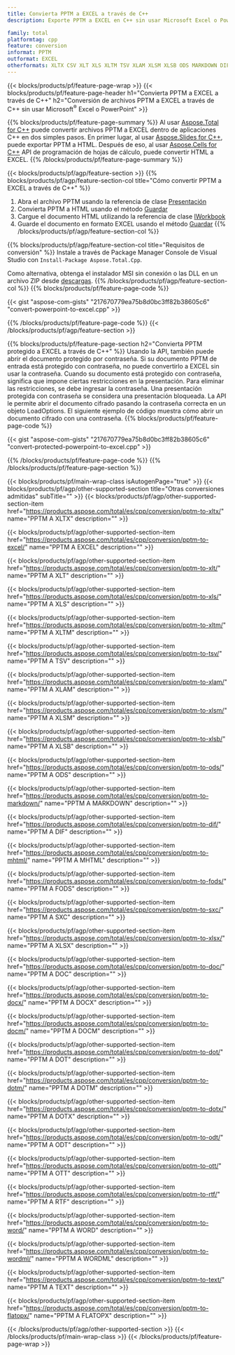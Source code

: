 ```yaml
---
title: Convierta PPTM a EXCEL a través de C++
description: Exporte PPTM a EXCEL en C++ sin usar Microsoft Excel o Powerpoint

family: total
platformtag: cpp
feature: conversion
informat: PPTM
outformat: EXCEL
otherformats: XLTX CSV XLT XLS XLTM TSV XLAM XLSM XLSB ODS MARKDOWN DIF MHTML FODS SXC XLSX DOC DOCX DOCM DOT DOTM DOTX ODT OTT RTF WORD WORDML TEXT FLATOPX
---
```

{{< blocks/products/pf/feature-page-wrap >}}
{{< blocks/products/pf/feature-page-header h1="Convierta PPTM a EXCEL a través de C++" h2="Conversión de archivos PPTM a EXCEL a través de C++ sin usar Microsoft<sup>&reg;</sup> Excel o PowerPoint" >}}

{{% blocks/products/pf/feature-page-summary %}}
Al usar [Aspose.Total for C++](https://products.aspose.com/total/cpp/) puede convertir archivos PPTM a EXCEL dentro de aplicaciones C++ en dos simples pasos. En primer lugar, al usar [Aspose.Slides for C++](https://products.aspose.com/slides/cpp/), puede exportar PPTM a HTML. Después de eso, al usar [Aspose.Cells for C++](https://products.aspose.com/cells/cpp/) API de programación de hojas de cálculo, puede convertir HTML a EXCEL. 
{{% /blocks/products/pf/feature-page-summary  %}}

{{< blocks/products/pf/agp/feature-section >}}
{{% blocks/products/pf/agp/feature-section-col title="Cómo convertir PPTM a EXCEL a través de C++" %}}
1. Abra el archivo PPTM usando la referencia de clase [Presentación](https://reference.aspose.com/slides/cpp/class/aspose.slides.presentation)
2. Convierta PPTM a HTML usando el método [Guardar](https://reference.aspose.com/slides/cpp/class/aspose.slides.presentation#a06fe2a156063c8c3e5ada2713bb697ba)
3. Cargue el documento HTML utilizando la referencia de clase [IWorkbook](https://reference.aspose.com/cells/cpp/class/aspose.cells.i_workbook)
4. Guarde el documento en formato EXCEL usando el método [Guardar](https://reference.aspose.com/cells/cpp/class/aspose.cells.i_workbook#a5dc7de23f7ceba76a05dc1d49f51502e)
{{% /blocks/products/pf/agp/feature-section-col %}}

{{% blocks/products/pf/agp/feature-section-col title="Requisitos de conversión" %}}
Instale a través de Package Manager Console de Visual Studio con ```Install-Package Aspose.Total.Cpp```.

Como alternativa, obtenga el instalador MSI sin conexión o las DLL en un archivo ZIP desde [descargas](https://downloads.aspose.com/total/cpp).
{{% /blocks/products/pf/agp/feature-section-col %}}
{{% blocks/products/pf/feature-page-code %}}

{{< gist "aspose-com-gists" "217670779ea75b8d0bc3ff82b38605c6" "convert-powerpoint-to-excel.cpp" >}}



{{% /blocks/products/pf/feature-page-code %}}
{{< /blocks/products/pf/agp/feature-section >}}

{{% blocks/products/pf/feature-page-section  h2="Convierta PPTM protegido a EXCEL a través de C++" %}}
Usando la API, también puede abrir el documento protegido por contraseña. Si su documento PPTM de entrada está protegido con contraseña, no puede convertirlo a EXCEL sin usar la contraseña. Cuando su documento está protegido con contraseña, significa que impone ciertas restricciones en la presentación. Para eliminar las restricciones, se debe ingresar la contraseña. Una presentación protegida con contraseña se considera una presentación bloqueada. La API le permite abrir el documento cifrado pasando la contraseña correcta en un objeto LoadOptions. El siguiente ejemplo de código muestra cómo abrir un documento cifrado con una contraseña.
{{% blocks/products/pf/feature-page-code %}}

{{< gist "aspose-com-gists" "217670779ea75b8d0bc3ff82b38605c6" "convert-protected-powerpoint-to-excel.cpp" >}}

{{% /blocks/products/pf/feature-page-code  %}}
{{% /blocks/products/pf/feature-page-section %}}

{{< blocks/products/pf/main-wrap-class isAutogenPage="true" >}}
{{< blocks/products/pf/agp/other-supported-section title="Otras conversiones admitidas" subTitle="" >}}
{{< blocks/products/pf/agp/other-supported-section-item href="https://products.aspose.com/total/es/cpp/conversion/pptm-to-xltx/" name="PPTM A XLTX" description="" >}}

{{< blocks/products/pf/agp/other-supported-section-item href="https://products.aspose.com/total/es/cpp/conversion/pptm-to-excel/" name="PPTM A EXCEL" description="" >}}

{{< blocks/products/pf/agp/other-supported-section-item href="https://products.aspose.com/total/es/cpp/conversion/pptm-to-xlt/" name="PPTM A XLT" description="" >}}

{{< blocks/products/pf/agp/other-supported-section-item href="https://products.aspose.com/total/es/cpp/conversion/pptm-to-xls/" name="PPTM A XLS" description="" >}}

{{< blocks/products/pf/agp/other-supported-section-item href="https://products.aspose.com/total/es/cpp/conversion/pptm-to-xltm/" name="PPTM A XLTM" description="" >}}

{{< blocks/products/pf/agp/other-supported-section-item href="https://products.aspose.com/total/es/cpp/conversion/pptm-to-tsv/" name="PPTM A TSV" description="" >}}

{{< blocks/products/pf/agp/other-supported-section-item href="https://products.aspose.com/total/es/cpp/conversion/pptm-to-xlam/" name="PPTM A XLAM" description="" >}}

{{< blocks/products/pf/agp/other-supported-section-item href="https://products.aspose.com/total/es/cpp/conversion/pptm-to-xlsm/" name="PPTM A XLSM" description="" >}}

{{< blocks/products/pf/agp/other-supported-section-item href="https://products.aspose.com/total/es/cpp/conversion/pptm-to-xlsb/" name="PPTM A XLSB" description="" >}}

{{< blocks/products/pf/agp/other-supported-section-item href="https://products.aspose.com/total/es/cpp/conversion/pptm-to-ods/" name="PPTM A ODS" description="" >}}

{{< blocks/products/pf/agp/other-supported-section-item href="https://products.aspose.com/total/es/cpp/conversion/pptm-to-markdown/" name="PPTM A MARKDOWN" description="" >}}

{{< blocks/products/pf/agp/other-supported-section-item href="https://products.aspose.com/total/es/cpp/conversion/pptm-to-dif/" name="PPTM A DIF" description="" >}}

{{< blocks/products/pf/agp/other-supported-section-item href="https://products.aspose.com/total/es/cpp/conversion/pptm-to-mhtml/" name="PPTM A MHTML" description="" >}}

{{< blocks/products/pf/agp/other-supported-section-item href="https://products.aspose.com/total/es/cpp/conversion/pptm-to-fods/" name="PPTM A FODS" description="" >}}

{{< blocks/products/pf/agp/other-supported-section-item href="https://products.aspose.com/total/es/cpp/conversion/pptm-to-sxc/" name="PPTM A SXC" description="" >}}

{{< blocks/products/pf/agp/other-supported-section-item href="https://products.aspose.com/total/es/cpp/conversion/pptm-to-xlsx/" name="PPTM A XLSX" description="" >}}

{{< blocks/products/pf/agp/other-supported-section-item href="https://products.aspose.com/total/es/cpp/conversion/pptm-to-doc/" name="PPTM A DOC" description="" >}}

{{< blocks/products/pf/agp/other-supported-section-item href="https://products.aspose.com/total/es/cpp/conversion/pptm-to-docx/" name="PPTM A DOCX" description="" >}}

{{< blocks/products/pf/agp/other-supported-section-item href="https://products.aspose.com/total/es/cpp/conversion/pptm-to-docm/" name="PPTM A DOCM" description="" >}}

{{< blocks/products/pf/agp/other-supported-section-item href="https://products.aspose.com/total/es/cpp/conversion/pptm-to-dot/" name="PPTM A DOT" description="" >}}

{{< blocks/products/pf/agp/other-supported-section-item href="https://products.aspose.com/total/es/cpp/conversion/pptm-to-dotm/" name="PPTM A DOTM" description="" >}}

{{< blocks/products/pf/agp/other-supported-section-item href="https://products.aspose.com/total/es/cpp/conversion/pptm-to-dotx/" name="PPTM A DOTX" description="" >}}

{{< blocks/products/pf/agp/other-supported-section-item href="https://products.aspose.com/total/es/cpp/conversion/pptm-to-odt/" name="PPTM A ODT" description="" >}}

{{< blocks/products/pf/agp/other-supported-section-item href="https://products.aspose.com/total/es/cpp/conversion/pptm-to-ott/" name="PPTM A OTT" description="" >}}

{{< blocks/products/pf/agp/other-supported-section-item href="https://products.aspose.com/total/es/cpp/conversion/pptm-to-rtf/" name="PPTM A RTF" description="" >}}

{{< blocks/products/pf/agp/other-supported-section-item href="https://products.aspose.com/total/es/cpp/conversion/pptm-to-word/" name="PPTM A WORD" description="" >}}

{{< blocks/products/pf/agp/other-supported-section-item href="https://products.aspose.com/total/es/cpp/conversion/pptm-to-wordml/" name="PPTM A WORDML" description="" >}}

{{< blocks/products/pf/agp/other-supported-section-item href="https://products.aspose.com/total/es/cpp/conversion/pptm-to-text/" name="PPTM A TEXT" description="" >}}

{{< blocks/products/pf/agp/other-supported-section-item href="https://products.aspose.com/total/es/cpp/conversion/pptm-to-flatopx/" name="PPTM A FLATOPX" description="" >}}


{{< /blocks/products/pf/agp/other-supported-section >}}
{{< /blocks/products/pf/main-wrap-class >}}
{{< /blocks/products/pf/feature-page-wrap >}}